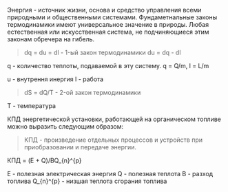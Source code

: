 Энергия - источник жизни, основа и средство управления всеми природными и общественными системами.
Фундаметнальные законы термодинамики имеют универсальное значение в природы. Любая естественная или искусственная система, не подчиняющиеся этим законам обречера на гибель.

> dq = du = dl - 1-ый закон термодинамики
> du = dq - dl

q - количество теплоты, подаваемой в эту систему.
q = Q/m, l = L/m

u - внутрення инергия
l - работа

> dS = dQ/T - 2-ой закон термодинамики

T - температура

КПД энергетической установки, работающей на органическом топливе можно выразить следующим образом:
> КПД - произведение отдельных процессов и устройств при приобразовании и передаче энергии.

КПД = (E + Q)/BQ_{n}^{p}

E - полезная электрическая энергия
Q - полезная теплота
B - разход топлива
Q_{n}^{p} - низшая теплота сгорания топлива



